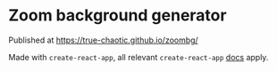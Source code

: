 # Zoom background generator

Published at https://true-chaotic.github.io/zoombg/

Made with `create-react-app`, all relevant `create-react-app` [docs](https://create-react-app.dev/docs/getting-started) apply.
